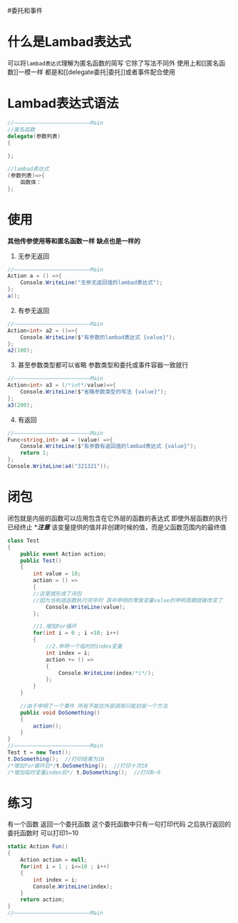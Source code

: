 #委托和事件 
# 什么是Lambad表达式
可以将`lambad表达式`理解为匿名函数的简写
它除了写法不同外 使用上和[[匿名函数]]一模一样
都是和[[delegate委托|委托]]或者事件配合使用

# Lambad表达式语法
```csharp
//————————————————————————Main
//匿名函数
delegate(参数列表)
{
	
};

//lambad表达式
(参数列表)=>{
	函数体：
};
```

# 使用
**其他传参使用等和匿名函数一样**
**缺点也是一样的**
1. 无参无返回
```csharp
//————————————————————————Main
Action a = () =>{
	Console.WriteLine("无参无返回值的lambad表达式");
};
a();
```

2. 有参无返回
```csharp
//————————————————————————Main
Action<int> a2 = ()=>{
	Console.WriteLine($"有参数的lambad表达式 {value}");
};
a2(100);
```

3. 甚至参数类型都可以省略 参数类型和委托或事件容器一致就行
```csharp
//————————————————————————Main
Action<int> a3 = (/*int*/value)=>{
	Console.WriteLine($"省略参数类型的写法 {value}");
};
a3(200);
```

4. 有返回
```csharp
//————————————————————————Main
Func<string,int> a4 = (value) =>{
	Console.WriteLine($"有参数有返回值的lambad表达式 {value}");
	return 1;
};
Console.WriteLine(a4("321321"));
```

# 闭包
闭包就是内层的函数可以应用包含在它外层的函数的表达式
即使外层函数的执行已经终止
****注意***
该变量提供的值并非创建时候的值，而是父函数范围内的最终值
```csharp
class Test
{
	public event Action action;
	public Test()
	{
		int value = 10;
		action = () =>
		{
		//这里就形成了闭包
		//因为当构造函数执行完毕时 其中申明的零食变量value的申明周期就被改变了
			Console.WriteLine(value);
		};

		//1.增加For循环
		for(int i = 0 ; i <10; i++)
		{
			//2.申明一个临时的index变量
			int index = i;
			action += () =>
			{
				Console.WriteLine(index/*i*/);
			};
		}
	}	
	
	//由于申明了一个事件 所有不能在外部调用只能封装一个方法
	public void DoSomething()  
	{
		action();
	}
}
//————————————————————————Main
Test t = new Test(); 
t.DoSomething();  //打印结果为10
/*增加for循环后*/t.DoSomething();  //打印十次10
/*增加临时变量index后*/ t.DoSomething();  //打印0~9
```

# 练习
有一个函数 返回一个委托函数 这个委托函数中只有一句打印代码
之后执行返回的委托函数时 可以打印1~10
```csharp
static Action Fun()
{
	Action action = null;
	for(int i = 1 ; i<=10 ; i++)
	{
		int index = i;
		Console.WriteLine(index);
	}
	return action;
}
//————————————————————————Main
```